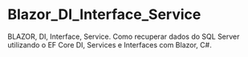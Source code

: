 # Blazor_DI_Interface_Service
BLAZOR, DI, Interface, Service. Como recuperar dados do SQL Server utilizando o EF Core DI, Services e Interfaces com Blazor, C#.
